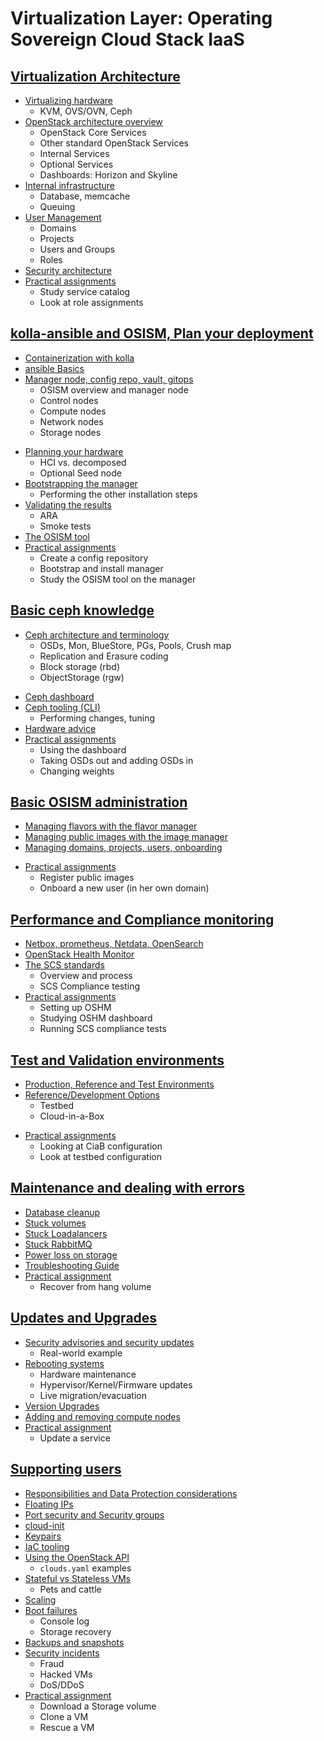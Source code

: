# Virtualization Layer: Operating Sovereign Cloud Stack IaaS

## [Virtualization Architecture](Virt-Architecture.md)
* [Virtualizing hardware](Virt-Architecture.md#virtualizing-hardware)
    * KVM, OVS/OVN, Ceph
* [OpenStack architecture overview](Virt-Architecture.md#openstack-architecture-overview)
    * OpenStack Core Services
    * Other standard OpenStack Services
    * Internal Services
    * Optional Services
    * Dashboards: Horizon and Skyline
* [Internal infrastructure](Virt-Architecture.md#internal-infrastructure)
    * Database, memcache
    * Queuing
* [User Management](Virt-Architecture.md#openstack-user-managment)
    * Domains
    * Projects
    * Users and Groups
    * Roles
* [Security architecture](Virt-Architecture.md#security-architecture)
* [Practical assignments](Virt-Architecture.md#assignments-virtualization-architecture)
    * Study service catalog
    * Look at role assignments

## [kolla-ansible and OSISM, Plan your deployment](Kolla-OSISM.md)
* [Containerization with kolla](Kolla-OSISM.md#containerized-openstack-with-kolla-ansible)
* [ansible Basics](Kolla-OSISM.md#ansible-1x2)
* [Manager node, config repo, vault, gitops](Kolla-OSISM.md#osism-open-source-infrastructure-manager)
    * OSISM overview and manager node
    * Control nodes
    * Compute nodes
    * Network nodes
    * Storage nodes
<!--* [SW-defined Networking (SDN) with OVN/OvS](OVN-Intro.md)-->
* [Planning your hardware](Kolla-OSISM.md#planning-hardware)
    * HCI vs. decomposed
    * Optional Seed node
* [Bootstrapping the manager](Kolla-OSISM.md#osism-installation-workflow)
    * Performing the other installation steps
* [Validating the results](Kolla-OSISM.md#validating-that-the-installed-environment-works)
    * ARA
    * Smoke tests
* [The OSISM tool](Kolla-OSISM.md#the-osism-tool)
* [Practical assignments](Kolla-OSISM.md#practical-assignments-for-osism)
    * Create a config repository
    * Bootstrap and install manager
    * Study the OSISM tool on the manager

## [Basic ceph knowledge](Ceph-Knowledge.md)
* [Ceph architecture and terminology](Ceph-Knowledge.md#introduction-to-ceph)
    * OSDs, Mon, BlueStore, PGs, Pools, Crush map
    * Replication and Erasure coding
    * Block storage (rbd)
    * ObjectStorage (rgw)
<!--* Optional: CephFS -->
* [Ceph dashboard](Ceph-Knowledge.md#ceph-dashboard)
* [Ceph tooling (CLI)](Ceph-Knowledge.md#ceph-command-line-tooling)
    * Performing changes, tuning
* [Hardware advice](Ceph-Knowledge.md#planning-hardware-for-ceph)
* [Practical assignments](Ceph-Knowledge.md#assignments-for-ceph)
    * Using the dashboard
    * Taking OSDs out and adding OSDs in
    * Changing weights

## [Basic OSISM administration](OSISM-Admin.md)
* [Managing flavors with the flavor manager](OSISM-Admin.md#openstack-flavor-manager)
* [Managing public images with the image manager](OSISM-Admin.md#image-manager)
* [Managing domains, projects, users, onboarding](OSISM-Admin.md#onboarding-users)
<!-- TODO* Collecting usage data (telemetry)-->
* [Practical assignments](OSISM-Admin.md#assignments-manager)
    * Register public images
    * Onboard a new user (in her own domain)

## [Performance and Compliance monitoring](Perf-Compl-Monitoring.md)
* [Netbox, prometheus, Netdata, OpenSearch](Perf-Compl-Monitoring.md#osism-manager-management-tools)
* [OpenStack Health Monitor](Perf-Compl-Monitoring.md#openstack-health-monitor-oshm)
* [The SCS standards](Perf-Compl-Monitoring.md#scs-standards)
    * Overview and process
    * SCS Compliance testing
* [Practical assignments](Perf-Compl-Monitoring.md#assignments-monitoring-and-compliance)
    * Setting up OSHM
    * Studying OSHM dashboard
    * Running SCS compliance tests

## [Test and Validation environments](Environments.md)
* [Production, Reference and Test Environments](Environments.md#production-reference-and-test-environments)
* [Reference/Development Options](Environments.md#options-for-your-environments)
    * Testbed
    * Cloud-in-a-Box
<!--* Validating changes-->
* [Practical assignments](Environments.md#assignments)
    * Looking at CiaB configuration
    * Look at testbed configuration

## [Maintenance and dealing with errors](Maintenance.md)
* [Database cleanup](Maintenance.md#database-cleanup)
* [Stuck volumes](Maintenance.md#stuck-volumes)
* [Stuck Loadalancers](Maintenance.md#stuck-loadbalancers)
* [Stuck RabbitMQ](Maintenance.md#rabbitmq-issues)
* [Power loss on storage](Maintenance.md#power-loss-on-storage)
* [Troubleshooting Guide](https://docs.scs.community/docs/iaas/guides/troubleshooting-guide/)
* [Practical assignment](Maintenance.md#practical-assignment)
    * Recover from hang volume

## [Updates and Upgrades](Updates.md)
* [Security advisories and security updates](Updates.md#security-updates)
    * Real-world example
* [Rebooting systems](Updates.md#rebooting-systems)
    * Hardware maintenance
    * Hypervisor/Kernel/Firmware updates
    * Live migration/evacuation
* [Version Upgrades](Updates.md#version-upgrades)
* [Adding and removing compute nodes](Updates.md#adding-and-removing-compute-nodes)
* [Practical assignment](Updates.md#practical-assignment)
    * Update a service

## [Supporting users](Support.md)
* [Responsibilities and Data Protection considerations](Support.md#responsibilities-and-data-protection-considerations)
* [Floating IPs](Support.md#floating-ips)
* [Port security and Security groups](Support.md#security-groups)
* [cloud-init](Support.md#cloud-init)
* [Keypairs](Support.md#keypairs)
* [IaC tooling](Support.md#iac-tooling)
* [Using the OpenStack API](Support.md#using-the-openstack-api)
    * `clouds.yaml` examples
* [Stateful vs Stateless VMs](Support.md#stateful-vs-stateless-design)
    * Pets and cattle
* [Scaling](Support.md#scaling)
* [Boot failures](Support.md#troubleshooting-boot-issues-self-support)
    * Console log
    * Storage recovery
* [Backups and snapshots](Support.md#snapshots-and-backups)
* [Security incidents](Support.md#security-incidents-provider-perspective)
    * Fraud
    * Hacked VMs
    * DoS/DDoS
* [Practical assignment](Support.md#practical-assignments-user-perspective)
    * Download a Storage volume
    * Clone a VM
    * Rescue a VM

